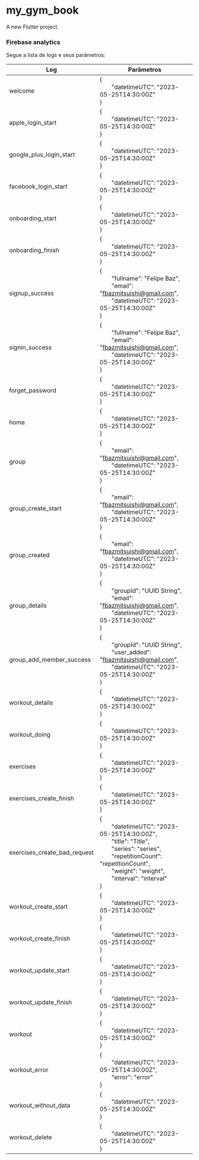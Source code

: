 
# my_gym_book

A new Flutter project.

### Firebase analytics

Segue a lista de logs e seus parâmetros:

| Log                          | Parâmetros                                                                                                                                                                                                                                                     |
|------------------------------|----------------------------------------------------------------------------------------------------------------------------------------------------------------------------------------------------------------------------------------------------------------|
| welcome                      | {<br>&emsp;&emsp;"datetimeUTC": "2023-05-25T14:30:00Z"<br>}                                                                                                                                                                                                    |
| apple_login_start            | {<br>&emsp;&emsp;"datetimeUTC": "2023-05-25T14:30:00Z"<br>}                                                                                                                                                                                                    |
| google_plus_login_start      | {<br>&emsp;&emsp;"datetimeUTC": "2023-05-25T14:30:00Z"<br>}                                                                                                                                                                                                    |
| facebook_login_start         | {<br>&emsp;&emsp;"datetimeUTC": "2023-05-25T14:30:00Z"<br>}                                                                                                                                                                                                    |
| onboarding_start             | {<br>&emsp;&emsp;"datetimeUTC": "2023-05-25T14:30:00Z"<br>}                                                                                                                                                                                                    |
| onboarding_finish            | {<br>&emsp;&emsp;"datetimeUTC": "2023-05-25T14:30:00Z"<br>}                                                                                                                                                                                                    |
| signup_success               | {<br>&emsp;&emsp;"fullname": "Felipe Baz",<br>&emsp;&emsp;"email": "fbazmitsuishi@gmail.com",<br>&emsp;&emsp;"datetimeUTC": "2023-05-25T14:30:00Z"<br>}                                                                                                        |
| signin_success               | {<br>&emsp;&emsp;"fullname": "Felipe Baz",<br>&emsp;&emsp;"email": "fbazmitsuishi@gmail.com",<br>&emsp;&emsp;"datetimeUTC": "2023-05-25T14:30:00Z"<br>}                                                                                                        |
| forget_password              | {<br>&emsp;&emsp;"datetimeUTC": "2023-05-25T14:30:00Z"<br>}                                                                                                                                                                                                    |
| home                         | {<br>&emsp;&emsp;"datetimeUTC": "2023-05-25T14:30:00Z"<br>}                                                                                                                                                                                                    |
| group                        | {<br>&emsp;&emsp;"email": "fbazmitsuishi@gmail.com",<br>&emsp;&emsp;"datetimeUTC": "2023-05-25T14:30:00Z"<br>}                                                                                                                                                 |
| group_create_start           | {<br>&emsp;&emsp;"email": "fbazmitsuishi@gmail.com",<br>&emsp;&emsp;"datetimeUTC": "2023-05-25T14:30:00Z"<br>}                                                                                                                                                 |
| group_created                | {<br>&emsp;&emsp;"email": "fbazmitsuishi@gmail.com",<br>&emsp;&emsp;"datetimeUTC": "2023-05-25T14:30:00Z"<br>}                                                                                                                                                 |
| group_details                | {<br>&emsp;&emsp;"groupId": "UUID String",<br>&emsp;&emsp;"email": "fbazmitsuishi@gmail.com",<br>&emsp;&emsp;"datetimeUTC": "2023-05-25T14:30:00Z"<br>}                                                                                                        |
| group_add_member_success     | {<br>&emsp;&emsp;"groupId": "UUID String",<br>&emsp;&emsp;"user_added": "fbazmitsuishi@gmail.com",<br>&emsp;&emsp;"datetimeUTC": "2023-05-25T14:30:00Z"<br>}                                                                                                   |
| workout_details              | {<br>&emsp;&emsp;"datetimeUTC": "2023-05-25T14:30:00Z"<br>}                                                                                                                                                                                                    |
| workout_doing                | {<br>&emsp;&emsp;"datetimeUTC": "2023-05-25T14:30:00Z"<br>}                                                                                                                                                                                                    |
| exercises                    | {<br>&emsp;&emsp;"datetimeUTC": "2023-05-25T14:30:00Z"<br>}                                                                                                                                                                                                    |
| exercises_create_finish      | {<br>&emsp;&emsp;"datetimeUTC": "2023-05-25T14:30:00Z"<br>}                                                                                                                                                                                                    |
| exercises_create_bad_request | {<br>&emsp;&emsp;"datetimeUTC": "2023-05-25T14:30:00Z",<br>&emsp;&emsp;"title": "Title",<br>&emsp;&emsp;"series": "series",<br>&emsp;&emsp;"repetitionCount": "repetitionCount",<br>&emsp;&emsp;"weight": "weight",<br>&emsp;&emsp;"interval": "interval"<br>} |
| workout_create_start         | {<br>&emsp;&emsp;"datetimeUTC": "2023-05-25T14:30:00Z"<br>}                                                                                                                                                                                                    |
| workout_create_finish        | {<br>&emsp;&emsp;"datetimeUTC": "2023-05-25T14:30:00Z"<br>}                                                                                                                                                                                                    |
| workout_update_start         | {<br>&emsp;&emsp;"datetimeUTC": "2023-05-25T14:30:00Z"<br>}                                                                                                                                                                                                    |
| workout_update_finish        | {<br>&emsp;&emsp;"datetimeUTC": "2023-05-25T14:30:00Z"<br>}                                                                                                                                                                                                    |
| workout                      | {<br>&emsp;&emsp;"datetimeUTC": "2023-05-25T14:30:00Z"<br>}                                                                                                                                                                                                    |
| workout_error                | {<br>&emsp;&emsp;"datetimeUTC": "2023-05-25T14:30:00Z",<br>&emsp;&emsp;"error": "error"<br>}                                                                                                                                                                   |
| workout_without_data         | {<br>&emsp;&emsp;"datetimeUTC": "2023-05-25T14:30:00Z"<br>}                                                                                                                                                                                                    |
| workout_delete               | {<br>&emsp;&emsp;"datetimeUTC": "2023-05-25T14:30:00Z"<br>}                                                                                                                                                                                                    |
